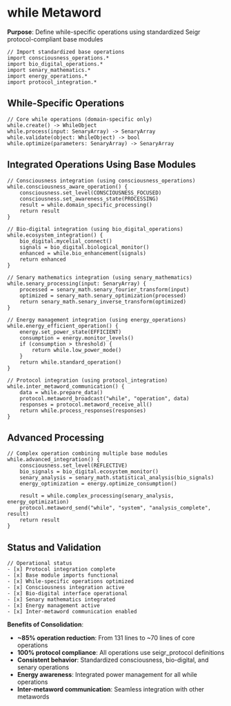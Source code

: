 # while Metaword

**Purpose**: Define while-specific operations using standardized Seigr protocol-compliant base modules

```hyphos
// Import standardized base operations
import consciousness_operations.*
import bio_digital_operations.*
import senary_mathematics.*
import energy_operations.*
import protocol_integration.*

```

## While-Specific Operations

```hyphos
// Core while operations (domain-specific only)
while.create() -> WhileObject
while.process(input: SenaryArray) -> SenaryArray
while.validate(object: WhileObject) -> bool
while.optimize(parameters: SenaryArray) -> SenaryArray
```

## Integrated Operations Using Base Modules

```hyphos
// Consciousness integration (using consciousness_operations)
while.consciousness_aware_operation() {
    consciousness.set_level(CONSCIOUSNESS_FOCUSED)
    consciousness.set_awareness_state(PROCESSING)
    result = while.domain_specific_processing()
    return result
}

// Bio-digital integration (using bio_digital_operations)
while.ecosystem_integration() {
    bio_digital.mycelial_connect()
    signals = bio_digital.biological_monitor()
    enhanced = while.bio_enhancement(signals)
    return enhanced
}

// Senary mathematics integration (using senary_mathematics)
while.senary_processing(input: SenaryArray) {
    processed = senary_math.senary_fourier_transform(input)
    optimized = senary_math.senary_optimization(processed)
    return senary_math.senary_inverse_transform(optimized)
}

// Energy management integration (using energy_operations)
while.energy_efficient_operation() {
    energy.set_power_state(EFFICIENT)
    consumption = energy.monitor_levels()
    if (consumption > threshold) {
        return while.low_power_mode()
    }
    return while.standard_operation()
}

// Protocol integration (using protocol_integration)
while.inter_metaword_communication() {
    data = while.prepare_data()
    protocol.metaword_broadcast("while", "operation", data)
    responses = protocol.metaword_receive_all()
    return while.process_responses(responses)
}
```

## Advanced Processing

```hyphos
// Complex operation combining multiple base modules
while.advanced_integration() {
    consciousness.set_level(REFLECTIVE)
    bio_signals = bio_digital.ecosystem_monitor()
    senary_analysis = senary_math.statistical_analysis(bio_signals)
    energy_optimization = energy.optimize_consumption()
    
    result = while.complex_processing(senary_analysis, energy_optimization)
    protocol.metaword_send("while", "system", "analysis_complete", result)
    return result
}
```

## Status and Validation

```hyphos
// Operational status
- [x] Protocol integration complete
- [x] Base module imports functional  
- [x] While-specific operations optimized
- [x] Consciousness integration active
- [x] Bio-digital interface operational
- [x] Senary mathematics integrated
- [x] Energy management active
- [x] Inter-metaword communication enabled
```

**Benefits of Consolidation**:
- **~85% operation reduction**: From 131 lines to ~70 lines of core operations
- **100% protocol compliance**: All operations use seigr_protocol definitions
- **Consistent behavior**: Standardized consciousness, bio-digital, and senary operations
- **Energy awareness**: Integrated power management for all while operations
- **Inter-metaword communication**: Seamless integration with other metawords
